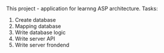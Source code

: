 This project - application for learnng ASP architecture.
Tasks:
1. Create database
2. Mapping database
3. Write database logic
4. Write server API
5. Write server frondend